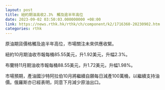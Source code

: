 ```yaml
---
layout: post
title: 紐約期油高收2.3%　觸及逾半年高位
date: 2023-09-02 03:50:03.000000000 +08:00
link: https://news.rthk.hk/rthk/ch/component/k2/1716360-20230902.htm
categories: rthk
---
```


原油期貨價格觸及逾半年高位，市場關注未來供應收緊。

紐約10月期油收市報每桶85.55美元，升1.92美元，升幅2.3%。

布蘭特11月期油收市報每桶88.55美元，升1.72美元，升幅1.98%。

市場預期，產油國沙特阿拉伯10月將繼續自願每日減產100萬桶，以繼續支持油價。俄羅斯亦已經表明，同意下月減少原油出口。

